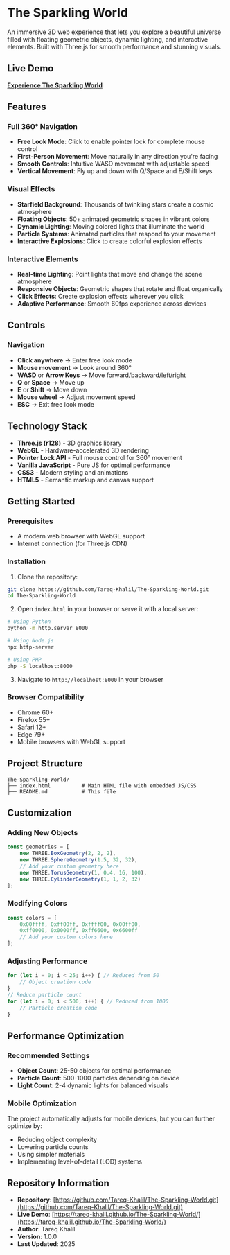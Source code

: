 # The Sparkling World

An immersive 3D web experience that lets you explore a beautiful universe filled with floating geometric objects, dynamic lighting, and interactive elements. Built with Three.js for smooth performance and stunning visuals.

## Live Demo

**[Experience The Sparkling World](https://tareq-khalil.github.io/The-Sparkling-World/)**

## Features

### Full 360° Navigation
- **Free Look Mode**: Click to enable pointer lock for complete mouse control
- **First-Person Movement**: Move naturally in any direction you're facing
- **Smooth Controls**: Intuitive WASD movement with adjustable speed
- **Vertical Movement**: Fly up and down with Q/Space and E/Shift keys

### Visual Effects
- **Starfield Background**: Thousands of twinkling stars create a cosmic atmosphere
- **Floating Objects**: 50+ animated geometric shapes in vibrant colors
- **Dynamic Lighting**: Moving colored lights that illuminate the world
- **Particle Systems**: Animated particles that respond to your movement
- **Interactive Explosions**: Click to create colorful explosion effects

### Interactive Elements
- **Real-time Lighting**: Point lights that move and change the scene atmosphere
- **Responsive Objects**: Geometric shapes that rotate and float organically
- **Click Effects**: Create explosion effects wherever you click
- **Adaptive Performance**: Smooth 60fps experience across devices

## Controls

### Navigation
- **Click anywhere** → Enter free look mode
- **Mouse movement** → Look around 360°
- **WASD** or **Arrow Keys** → Move forward/backward/left/right
- **Q** or **Space** → Move up
- **E** or **Shift** → Move down
- **Mouse wheel** → Adjust movement speed
- **ESC** → Exit free look mode

## Technology Stack

- **Three.js (r128)** - 3D graphics library
- **WebGL** - Hardware-accelerated 3D rendering
- **Pointer Lock API** - Full mouse control for 360° movement
- **Vanilla JavaScript** - Pure JS for optimal performance
- **CSS3** - Modern styling and animations
- **HTML5** - Semantic markup and canvas support

## Getting Started

### Prerequisites
- A modern web browser with WebGL support
- Internet connection (for Three.js CDN)

### Installation

1. Clone the repository:
```bash
git clone https://github.com/Tareq-Khalil/The-Sparkling-World.git
cd The-Sparkling-World
```

2. Open `index.html` in your browser or serve it with a local server:
```bash
# Using Python
python -m http.server 8000

# Using Node.js
npx http-server

# Using PHP
php -S localhost:8000
```

3. Navigate to `http://localhost:8000` in your browser

### Browser Compatibility
- Chrome 60+
- Firefox 55+
- Safari 12+
- Edge 79+
- Mobile browsers with WebGL support

## Project Structure

```
The-Sparkling-World/
├── index.html          # Main HTML file with embedded JS/CSS
├── README.md           # This file
```

## Customization

### Adding New Objects
```javascript
const geometries = [
    new THREE.BoxGeometry(2, 2, 2),
    new THREE.SphereGeometry(1.5, 32, 32),
    // Add your custom geometry here
    new THREE.TorusGeometry(1, 0.4, 16, 100),
    new THREE.CylinderGeometry(1, 1, 2, 32)
];
```

### Modifying Colors
```javascript
const colors = [
    0x00ffff, 0xff00ff, 0xffff00, 0x00ff00, 
    0xff0000, 0x0000ff, 0xff6600, 0x6600ff
    // Add your custom colors here
];
```

### Adjusting Performance
```javascript
for (let i = 0; i < 25; i++) { // Reduced from 50
    // Object creation code
}
// Reduce particle count
for (let i = 0; i < 500; i++) { // Reduced from 1000
    // Particle creation code
}
```

## Performance Optimization

### Recommended Settings
- **Object Count**: 25-50 objects for optimal performance
- **Particle Count**: 500-1000 particles depending on device
- **Light Count**: 2-4 dynamic lights for balanced visuals

### Mobile Optimization
The project automatically adjusts for mobile devices, but you can further optimize by:
- Reducing object complexity
- Lowering particle counts
- Using simpler materials
- Implementing level-of-detail (LOD) systems


## Repository Information

- **Repository**: [https://github.com/Tareq-Khalil/The-Sparkling-World.git](https://github.com/Tareq-Khalil/The-Sparkling-World.git)
- **Live Demo**: [https://tareq-khalil.github.io/The-Sparkling-World/](https://tareq-khalil.github.io/The-Sparkling-World/)
- **Author**: Tareq Khalil
- **Version**: 1.0.0
- **Last Updated**: 2025

